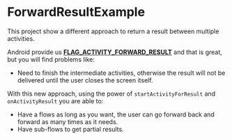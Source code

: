 # ForwardResultExample
This project show a different approach to return a result between multiple activities. 

Android provide us [**FLAG_ACTIVITY_FORWARD_RESULT**](http://developer.android.com/reference/android/content/Intent.html#FLAG_ACTIVITY_FORWARD_RESULT) and that is great, but you will find problems like:

- Need to finish the intermediate activities, otherwise the result will not be delivered until the user closes the screen itself.

With this new approach, using the power of `startActivityForResult` and `onActivityResult` you are able to:

- Have a flows as long as you want, the user can go forward back and forward as many times as it needs.
- Have sub-flows to get partial results.
